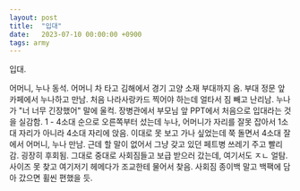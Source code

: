 ```yaml
---
layout: post
title:  "입대"
date:   2023-07-10 00:00:00 +0900
tags: army
---
```

입대.

어머니, 누나 동석. 어머니 차 타고 김해에서 경기 고양 소재 부대까지 옴. 부대 정문 앞 카페에서 누나하고 만남. 처음 나라사랑카드 찍어야 하는데 얼타서 짐 빼고 난리남. 누나가 "너 너무 긴장했어" 말에 울컥. 장병관에서 부모님 앞 PPT에서 처음으로 입대라는 것을 실감함. 1 - 4소대 순으로 오른쪽부터 섰는데 누나, 어머니가 자리를 잘못 잡아서 1소대 자리가 아니라 4소대 자리에 앉음. 이대로 못 보고 가나 싶었는데 쭉 돌면서 4소대 잘에서 어머니, 누나 만남. 근데 할 말이 없어서 그냥 갖고 있던 페트병 쓰레기 주고 빨리감. 굉장히 후회됨. 그대로 중대로 사회짐들고 보급 받으러 갔는데, 여기서도 ㅈㄴ 얼탐. 사이즈 못 찾고 여기저기 헤메다가 조교한테 물어서 찾음. 사회짐 종이백 말고 백팩에 담아 갔으면 휠씬 편했을 듯.